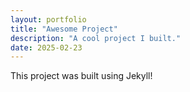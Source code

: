```yaml
---
layout: portfolio
title: "Awesome Project"
description: "A cool project I built."
date: 2025-02-23
---
```


This project was built using Jekyll!